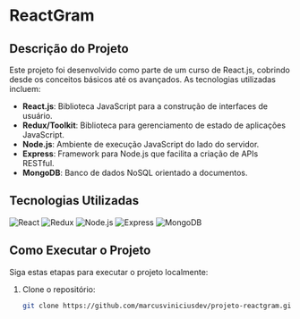 # ReactGram

## Descrição do Projeto

Este projeto foi desenvolvido como parte de um curso de React.js, cobrindo desde os conceitos básicos até os avançados. As tecnologias utilizadas incluem:

- **React.js**: Biblioteca JavaScript para a construção de interfaces de usuário.
- **Redux/Toolkit**: Biblioteca para gerenciamento de estado de aplicações JavaScript.
- **Node.js**: Ambiente de execução JavaScript do lado do servidor.
- **Express**: Framework para Node.js que facilita a criação de APIs RESTful.
- **MongoDB**: Banco de dados NoSQL orientado a documentos.

## Tecnologias Utilizadas

![React](https://img.shields.io/badge/React-20232A?style=for-the-badge&logo=react&logoColor=61DAFB)
![Redux](https://img.shields.io/badge/Redux-593D88?style=for-the-badge&logo=redux&logoColor=white)
![Node.js](https://img.shields.io/badge/Node.js-43853D?style=for-the-badge&logo=node-dot-js&logoColor=white)
![Express](https://img.shields.io/badge/Express-000000?style=for-the-badge&logo=express&logoColor=white)
![MongoDB](https://img.shields.io/badge/MongoDB-4EA94B?style=for-the-badge&logo=mongodb&logoColor=white)

## Como Executar o Projeto

Siga estas etapas para executar o projeto localmente:

1. Clone o repositório:
   ```bash
   git clone https://github.com/marcusviniciusdev/projeto-reactgram.git
